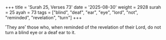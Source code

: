 +++
title = 'Surah 25, Verses 73'
date = '2025-08-30'
weight = 2928
surah = 25
ayah = 73
tags = ["blind", "deaf", "ear", "eye", "lord", "not", "reminded", "revelation", "turn"]
+++

˹They are˺ those who, when reminded of the revelation of their Lord, do not turn a blind eye or a deaf ear to it.